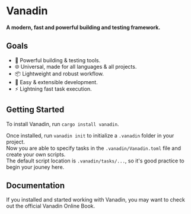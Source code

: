 # Vanadin

**A modern, fast and powerful building and testing framework.**

## Goals

- 🚀 Powerful building & testing tools.
- 🌐 Universal, made for all languages & all projects.
- 📦 Lightweight and robust workflow.
- 💫 Easy & extensible development.
- ⚡ Lightning fast task execution.

## Getting Started

To install Vanadin, run `cargo install vanadin`.

Once installed, run `vanadin init` to initialize a `.vanadin` folder in your project.\
Now you are able to specify tasks in the `.vanadin/Vanadin.toml` file and create your own scripts.\
The default script location is `.vanadin/tasks/...`, so it's good practice to begin your jouney here.

## Documentation

If you installed and started working with Vanadin, you may want to check out the official Vanadin Online Book.
